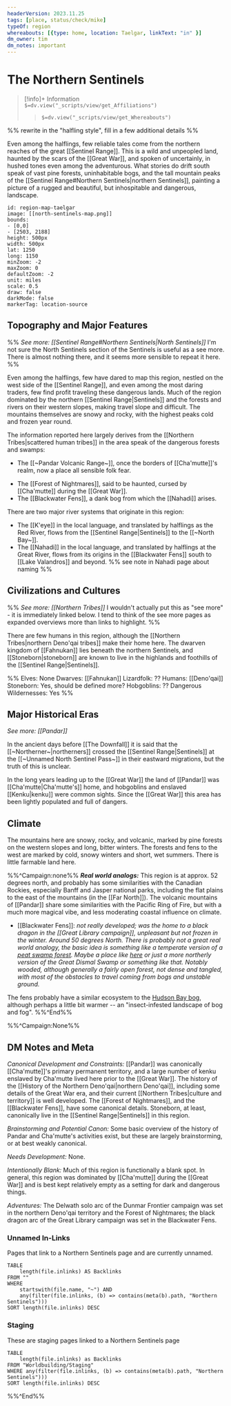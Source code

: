 ```yaml
---
headerVersion: 2023.11.25
tags: [place, status/check/mike]
typeOf: region
whereabouts: [{type: home, location: Taelgar, linkText: "in" }]
dm_owner: tim
dm_notes: important
---
```

# The Northern Sentinels
>[!info]+ Information  
> `$=dv.view("_scripts/view/get_Affiliations")`  
>> `$=dv.view("_scripts/view/get_Whereabouts")`

%% rewrite in the "halfling style", fill in a few additional details %%

Even among the halflings, few reliable tales come from the northern reaches of the great [[Sentinel Range]]. This is a wild and unpeopled land, haunted by the scars of the [[Great War]], and spoken of uncertainly, in hushed tones even among the adventurous. What stories do drift south speak of vast pine forests, uninhabitable bogs, and the tall mountain peaks of the [[Sentinel Range#Northern Sentinels|northern Sentinels]], painting a picture of a rugged and beautiful, but inhospitable and dangerous, landscape. 

```leaflet 
id: region-map-taelgar
image: [[north-sentinels-map.png]]
bounds: 
- [0,0]
- [2503, 2188]
height: 500px  
width: 500px
lat: 1250
long: 1150
minZoom: -2
maxZoom: 0
defaultZoom: -2
unit: miles 
scale: 0.5
draw: false
darkMode: false
markerTag: location-source
```


## Topography and Major Features

%% _See more: [[Sentinel Range#Northern Sentinels|North Sentinels]]_  I'm not sure the North Sentinels section of the Sentinels is useful as a see more.  There is almost nothing there, and it seems more sensible to repeat it here. %%

Even among the halflings, few have dared to map this region, nestled on the west side of the [[Sentinel Range]], and even among the most daring traders, few find profit traveling these dangerous lands. Much of the region dominated by the northern [[Sentinel Range|Sentinels]] and the forests and rivers on their western slopes, making travel slope and difficult. The mountains themselves are snowy and rocky, with the highest peaks cold and frozen year round. 

The information reported here largely derives from the [[Northern Tribes|scattered human tribes]] in the area speak of the dangerous forests and swamps:

- The [[~Pandar Volcanic Range~]], once the borders of [[Cha'mutte]]'s realm, now a place all sensible folk fear.
* The [[Forest of Nightmares]], said to be haunted, cursed by [[Cha'mutte]] during the [[Great War]].
* The [[Blackwater Fens]], a dank bog from which the [[Nahadi]] arises.

There are two major river systems that originate in this region:

- The [[K'eye]] in the local language, and translated by halflings as the Red River, flows from the [[Sentinel Range|Sentinels]] to the [[~North Bay~]]. 
- The [[Nahadi]] in the local language, and translated by halflings at the Great River, flows from its origins in the [[Blackwater Fens]] south to [[Lake Valandros]] and beyond. %% see note in Nahadi page about naming %%
## Civilizations and Cultures

%% *See more: [[Northern Tribes]]* I wouldn't actually put this as "see more" - it is immediately linked below. I tend to think of the see more pages as expanded overviews more than links to highlight. %%

There are few humans in this region, although the [[Northern Tribes|northern Deno'qai tribes]] make their home here. The dwarven kingdom of [[Fahnukan]] lies beneath the northern Sentinels, and [[Stoneborn|stoneborn]] are known to live in the highlands and foothills of the [[Sentinel Range|Sentinels]].

%%
Elves:  None
Dwarves:  [[Fahnukan]]
Lizardfolk: ??
Humans:  [[Deno'qai]]
Stoneborn:  Yes, should be defined more?
Hobgoblins: ??
Dangerous Wildernesses: Yes
%%
## Major Historical Eras
_See more: [[Pandar]]_

In the ancient days before [[The Downfall]] it is said that the [[~Northerner~|northerners]] crossed the [[Sentinel Range|Sentinels]] at the [[~Unnamed North Sentinel Pass~]]  in their eastward migrations, but the truth of this is unclear.

In the long years leading up to the [[Great War]] the land of [[Pandar]] was [[Cha'mutte|Cha'mutte's]] home, and hobgoblins and enslaved [[Kenku|kenku]] were common sights. Since the [[Great War]] this area has been lightly populated and full of dangers.
## Climate
The mountains here are snowy, rocky, and volcanic, marked by pine forests on the western slopes and long, bitter winters. The forests and fens to the west are marked by cold, snowy winters and short, wet summers. There is little farmable land here.

%%^Campaign:none%%
***Real world analogs:*** This region is at approx. 52 degrees north, and probably has some similarities with the Canadian Rockies, especially Banff and Jasper national parks, including the flat plains to the east of the mountains (in the [[Far North]]). The volcanic mountains of [[Pandar]] share some similarities with the Pacific Ring of Fire, but with a much more magical vibe, and less moderating coastal influence on climate. 

- [[Blackwater Fens]]: *not really developed; was the home to a black dragon in the [[Great Library campaign]], unpleasant but not frozen in the winter. Around 50 degrees North. There is probably not a great real world analogy, the basic idea is something like a temperate version of a [peat swamp forest](https://en.wikipedia.org/wiki/Peat_swamp_forest). Maybe a place like [here](https://www.visitestonia.com/en/where-to-go/west-estonia/soomaa-national-park) or just a more northerly version of the Great Dismal Swamp or something like that. Notably wooded, although generally a fairly open forest, not dense and tangled, with most of the obstacles to travel coming from bogs and unstable ground.* 

The fens probably have a similar ecosystem to the [Hudson Bay bog](https://en.wikipedia.org/wiki/Southern_Hudson_Bay_taiga), although perhaps a little bit warmer -- an "insect-infested landscape of bog and fog". 
%%^End%%

%%^Campaign:None%%
## DM Notes and Meta

*Canonical Development and Constraints:* [[Pandar]] was canonically [[Cha'mutte]]'s primary permanent territory, and a large number of kenku enslaved by Cha'mutte lived here prior to the [[Great War]]. The history of the [[History of the Northern Deno'qai|northern Deno'qai]], including some details of the Great War era, and their current [[Northern Tribes|culture and territory]] is well developed. The [[Forest of Nightmares]], and the [[Blackwater Fens]], have some canonical details. Stoneborn, at least, canonically live in the [[Sentinel Range|Sentinels]] in this region. 

*Brainstorming and Potential Canon:* Some basic overview of the history of Pandar and Cha'mutte's activities exist, but these are largely brainstorming, or at best weakly canonical. 

*Needs Development:* None.

*Intentionally Blank:*  Much of this region is functionally a blank spot. In general, this region was dominated by [[Cha'mutte]] during the [[Great War]] and is best kept relatively empty as a setting for dark and dangerous things.

*Adventures:* The Delwath solo arc of the Dunmar Frontier campaign was set in the northern Deno'qai territory and the Forest of Nightmares; the black dragon arc of the Great Library campaign was set in the Blackwater Fens. 

### Unnamed In-Links
Pages that link to a Northern Sentinels page and are currently unnamed. 
```dataview
TABLE 
    length(file.inlinks) AS Backlinks
FROM ""
WHERE 
    startswith(file.name, "~") AND
    any(filter(file.inlinks, (b) => contains(meta(b).path, "Northern Sentinels")))
SORT length(file.inlinks) DESC

```

### Staging
These are staging pages linked to a Northern Sentinels page
```dataview
TABLE 
    length(file.inlinks) as Backlinks
FROM "Worldbuilding/Staging"
WHERE any(filter(file.inlinks, (b) => contains(meta(b).path, "Northern Sentinels")))
SORT length(file.inlinks) DESC
```
%%^End%%